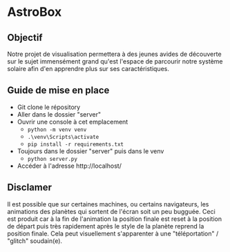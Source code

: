 # AstroBox

## Objectif
Notre projet de visualisation permettera à des jeunes avides de découverte sur le sujet immensément grand qu'est l'espace de parcourir notre système solaire afin d'en apprendre plus sur ses caractéristiques.

## Guide de mise en place

- Git clone le répository
- Aller dans le dossier "server"
- Ouvrir une console à cet emplacement
  - `python -m venv venv`
  - `.\venv\Scripts\activate`
  - `pip install -r requirements.txt`
- Toujours dans le dossier "server" puis dans le venv
  - `python server.py`
- Accéder à l'adresse http://localhost/


## Disclamer
Il est possible que sur certaines machines, ou certains navigateurs, les animations des planètes qui sortent de l'écran soit un peu bugguée. Ceci est produit car à la fin de l'animation la position finale est reset à la position de départ puis très rapidement après le style de la planète reprend la position finale. Cela peut visuellement s'apparenter à une "téléportation" / "glitch" soudain(e).

